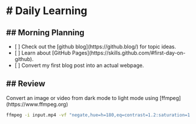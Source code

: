 <h1># Daily Learning</h1>
<h2>## Morning Planning</h2>
<ul>
 <li> [ ] Check out the [github blog](https://github.blog/) for topic ideas.  </li> 
 <li>[ ] Learn about [GitHub Pages](https://skills.github.com/#first-day-on-github). </li> 
<li>[ ] Convert my first blog post into an actual webpage.</li>
</ul>
<h2>## Review</h2>
Convert an image or video from dark mode to light mode using [ffmpeg](https://www.ffmpeg.org)

```bash
ffmpeg -i input.mp4 -vf "negate,hue=h=180,eq=contrast=1.2:saturation=1.1" output.mp4
```
